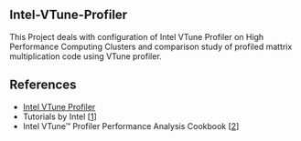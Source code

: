 ## Intel-VTune-Profiler
This Project deals with configuration of Intel VTune Profiler on High Performance Computing Clusters and comparison study of profiled mattrix multiplication code using VTune profiler.


<h2>References</h2>
<ul>
  <li><a href="https://www.intel.com/content/www/us/en/docs/vtune-profiler/user-guide/2023-1/overview.html">Intel VTune Profiler</a></li>
  <li>Tutorials by Intel [<a href="https://www.intel.com/content/www/us/en/developer/articles/training/vtune-profiler-tutorials.html">1</a>]</li>
  <li>Intel VTune™ Profiler Performance Analysis Cookbook [<a href="https://www.intel.com/content/www/us/en/developer/tools/oneapi/vtune-profiler-documentation.html">2</a>]</li>
</ul>
